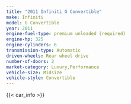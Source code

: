 ```yaml
---
title: "2011 Infiniti G Convertible"
make: Infiniti
model: G Convertible
year: 2011
engine-fuel-type: premium unleaded (required)
engine-hp: 325
engine-cylinders: 6
transmission-type: Automatic
driven-wheels: Rear wheel drive
number-of-doors: 2
market-category: Luxury,Performance
vehicle-size: Midsize
vehicle-style: Convertible
---
```


{{< car_info >}}
